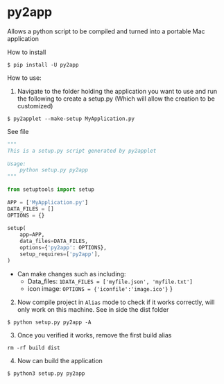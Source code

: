 # py2app #

Allows a python script to be compiled and turned into a portable Mac application 

How to install
```
$ pip install -U py2app
```

How to use:
1. Navigate to the folder holding the application you want to use and run the following to create a setup.py (Which will allow the creation to be customized)
```
$ py2applet --make-setup MyApplication.py
```
See file
```Python
"""
This is a setup.py script generated by py2applet
 
Usage:
    python setup.py py2app
"""
 
from setuptools import setup
 
APP = ['MyApplication.py']
DATA_FILES = []
OPTIONS = {}
 
setup(
    app=APP,
    data_files=DATA_FILES,
    options={'py2app': OPTIONS},
    setup_requires=['py2app'],
)
```
+ Can make changes such as including:
  +  Data_files: `1DATA_FILES = ['myfile.json', 'myfile.txt']`
  + icon image: `OPTIONS = {'iconfile':'image.ico'}`
}

2. Now compile project in `Alias` mode to check if it works correctly, will only work on this machine. See in side the dist folder
```
$ python setup.py py2app -A
```

3. Once you verified it works, remove the first build alias
```
rm -rf build dist
```

4. Now can build the application 
```
$ python3 setup.py py2app
```